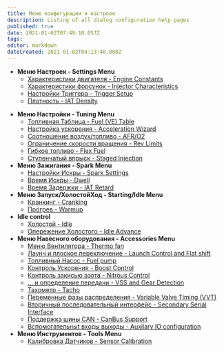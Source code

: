```yaml
---
title: Меню конфигурации и настроек
description: Listing of all dialog configuration help pages
published: true
date: 2021-01-02T07:49:10.057Z
tags: 
editor: markdown
dateCreated: 2021-01-02T04:13:48.000Z
---
```


-   **Меню Настроек - Settings Menu**
    -   [Характеристики двигателя - Engine Constants](/configuration/Engine_Constants)
    -   [Характеристики форсунок - Injector Characteristics](/configuration/Injector_Characteristics)
    -   [Настройки Триггера - Trigger Setup](/configuration/Trigger_Setup)
    -   [Плотность - IAT Density](/configuration/IAT_Density)
<!---    -   [Reset Control](/configuration/Reset_Control) -->
-   **Меню Настройки - Tuning Menu**
    -   [Топливная Таблица - Fuel (VE) Table](/configuration/VE_table)
    -   [Настройка ускорения - Acceleration Wizard](/configuration/Acceleration_Wizard)
    -   [Соотношение воздух/топливо - AFR/O2](/configuration/O2)
    -   [Ограничение скорости вращения - Rev Limits](/configuration/Rev_Limits)
    -   [Гибкое топливо - Flex Fuel](/configuration/Flex_Fuel)
    -   [Ступенчатый впрыск - Staged Injection](/configuration/Staged_Injection)
-   **Меню Зажигания - Spark Menu**
    -   [Настройки Искры - Spark Settings](/configuration/Spark_Settings "wikilink")
    -   [Время Искры - Dwell](/configuration/Dwell "wikilink")
    -   [Время Задержки - IAT Retard](/configuration/IAT_Retard "wikilink")
-   **Меню Запуск/ХолостойХод - Starting/Idle Menu**
    -   [Кранкинг - Cranking](/configuration/Cranking "wikilink")
    -   [Прогрев - Warmup](/configuration/Warmup "wikilink")
-   **Idle control**
    -   [Холостой - Idle](/configuration/Idle "wikilink")
    -   [Опережение Холостого - Idle Advance](/configuration/IdleAdvance "wikilink")
-   **Меню Навесного оборудования - Accessories Menu**
    -   [Меню Вентилятора - Thermo fan](/configuration/Thermo_fan "wikilink")
    -   [Лаунч и плоское переключение - Launch Control and Flat shift](/configuration/Launch_Flatshift "wikilink")
    -   [Топливный Насос - Fuel pump](/configuration/Fuel_pump "wikilink")
    -   [Контроль Ускорения - Boost Control](/configuration/Boost_Control "wikilink")
    -   [Контроль закисью азота - Nitrous Control](/configuration/Nitrous_Control)
    -   [... и определение передачи - VSS and Gear Detection](/configuration/VSS)
    -   [Тахометр - Tacho](/configuration/Tacho "wikilink")
    -   [Переменные фазы распределения - Variable Valve Timing (VVT)](/configuration/VVT)
    -   [Вторичный последовательный интерфейс - Secondary Serial Interface](/en/Secondary_Serial_IO_interface "wikilink")
    -   [Поддержка шины CAN - CanBus Support](/en/CanBus_Support2)   
    -   [Вспомогательныt входы выходы - Auxilary IO configuration](/configuration/Auxillary_IO_Configuration)
-   **Меню Инструментов - Tools Menu**
    -   [Калибровка Датчиков - Sensor Calibration](/configuration/Sensor_Calibration "wikilink")
